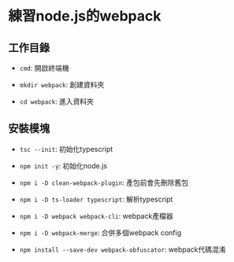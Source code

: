 # 練習node.js的webpack

## 工作目錄

- `cmd`: 開啟終端機

- `mkdir webpack`: 創建資料夾

- `cd webpack`: 進入資料夾

## 安裝模塊

- `tsc --init`: 初始化typescript

- `npm init -y`: 初始化node.js

- `npm i -D clean-webpack-plugin`: 產包前會先刪除舊包

- `npm i -D ts-loader typescript`: 解析typescript

- `npm i -D webpack webpack-cli`: webpack產檔器

- `npm i -D webpack-merge`: 合併多個webpack config

- `npm install --save-dev webpack-obfuscator`: webpack代碼混淆